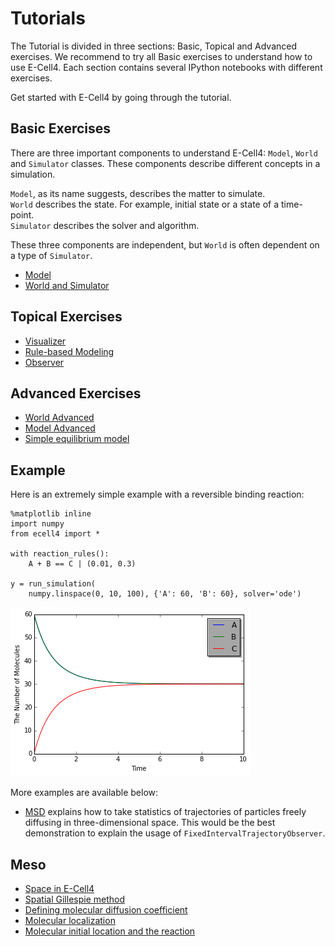 # Tutorials

The Tutorial is divided in three sections: Basic, Topical and Advanced exercises. We recommend to try all Basic exercises to understand how to use E-Cell4. Each section contains several IPython notebooks with different exercises. 

Get started with E-Cell4 by going through the tutorial.

## Basic Exercises

There are three important components to understand E-Cell4: `Model`, `World` and `Simulator` classes. These components describe different concepts in a simulation.

`Model`, as its name suggests, describes the matter to simulate.  
`World` describes the state. For example, initial state or a state of a time-point.  
`Simulator` describes the solver and algorithm.

These three components are independent, but `World` is often dependent on a type of `Simulator`.

- [Model](http://nbviewer.ipython.org/github/ecell/ecell4/blob/develop/ipynb/Tutorials/ModelBasics.ipynb)
- [World and Simulator](http://nbviewer.ipython.org/github/ecell/ecell4/blob/develop/ipynb/Tutorials/WorldSimBasics.ipynb)

## Topical Exercises

- [Visualizer](http://nbviewer.ipython.org/github/ecell/ecell4/blob/develop/ipynb/Tutorials/Visualizer.ipynb)
- [Rule-based Modeling](http://nbviewer.ipython.org/github/ecell/ecell4/blob/develop/ipynb/Tutorials/RuleBasedModeling.ipynb)
- [Observer](http://nbviewer.ipython.org/github/ecell/ecell4/blob/develop/ipynb/Tutorials/Observer.ipynb)

## Advanced Exercises

- [World Advanced](http://nbviewer.ipython.org/github/ecell/ecell4/blob/develop/ipynb/Tutorials/WorldAdvanced.ipynb)
- [Model Advanced](http://nbviewer.ipython.org/github/ecell/ecell4/blob/develop/ipynb/Tutorials/ModelAdvanced.ipynb)
- [Simple equilibrium model](http://nbviewer.ipython.org/github/ecell/ecell4/blob/develop/ipynb/Tutorials/SimpleEquilibrium.ipynb)

## Example

Here is an extremely simple example with a reversible binding reaction:


    %matplotlib inline
    import numpy
    from ecell4 import *
    
    with reaction_rules():
        A + B == C | (0.01, 0.3)
    
    y = run_simulation(
        numpy.linspace(0, 10, 100), {'A': 60, 'B': 60}, solver='ode')


![png](output_7_0.png)


More examples are available below:

- [MSD](http://nbviewer.ipython.org/github/ecell/ecell4/blob/develop/ipynb/Examples/MSD.ipynb) explains how to take statistics of trajectories of particles freely diffusing in three-dimensional space. This would be the best demonstration to explain the usage of `FixedIntervalTrajectoryObserver`.

<script>
  (function(i,s,o,g,r,a,m){i['GoogleAnalyticsObject']=r;i[r]=i[r]||function(){
  (i[r].q=i[r].q||[]).push(arguments)},i[r].l=1*new Date();a=s.createElement(o),
  m=s.getElementsByTagName(o)[0];a.async=1;a.src=g;m.parentNode.insertBefore(a,m)
  })(window,document,'script','//www.google-analytics.com/analytics.js','ga');

  ga('create', 'UA-27761864-9', 'auto');
  ga('send', 'pageview');
</script>

## Meso
- [Space in E-Cell4](http://nbviewer.ipython.org/github/ecell/ecell4/blob/develop/ipynb/Tutorials/Meso.ipynb#Space-in-E-Cell4)
- [Spatial Gillespie method](http://nbviewer.ipython.org/github/ecell/ecell4/blob/develop/ipynb/Tutorials/Meso.ipynb#Spatial-Gillespie-method)
- [Defining molecular diffusion coefficient](http://nbviewer.ipython.org/github/ecell/ecell4/blob/develop/ipynb/Tutorials/Meso.ipynb#Defining-molecular-diffusion-coefficient)
- [Molecular localization](http://nbviewer.ipython.org/github/ecell/ecell4/blob/develop/ipynb/Tutorials/Meso.ipynb#Molecular-localization)
- [Molecular initial location and the reaction](http://nbviewer.ipython.org/github/ecell/ecell4/blob/develop/ipynb/Tutorials/Meso.ipynb#Molecular-initial-location-and-the-reaction)
